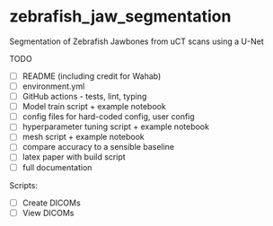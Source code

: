 # zebrafish_jaw_segmentation
Segmentation of Zebrafish Jawbones from uCT scans using a U-Net

TODO
- [ ] README (including credit for Wahab)
- [ ] environment.yml
- [ ] GitHub actions - tests, lint, typing
- [ ] Model train script + example notebook
- [ ] config files for hard-coded config, user config
- [ ] hyperparameter tuning script + example notebook
- [ ] mesh script + example notebook
- [ ] compare accuracy to a sensible baseline
- [ ] latex paper with build script
- [ ] full documentation

Scripts:
- [ ] Create DICOMs
- [ ] View DICOMs